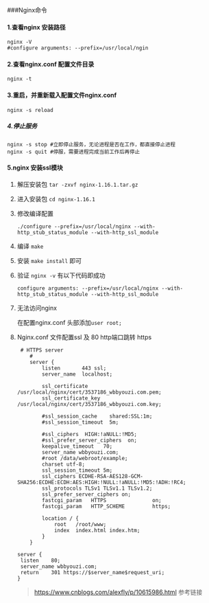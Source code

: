 

###Nginx命令

#### 1.查看nginx 安装路径

```nginx
nginx -V
#configure arguments: --prefix=/usr/local/ngin
```

#### 2.查看nginx.conf 配置文件目录

```nginx
nginx -t
```

#### 3.重启，并重新载入配置文件nginx.conf

```nginx
nginx -s reload
```

##### 4.停止服务

```nginx
nginx -s stop #立即停止服务，无论进程是否在工作，都直接停止进程
nginx -s quit #停服，需要进程完成当前工作后再停止
```

#### 5.nginx 安装ssl模块

1. 解压安装包 `tar -zxvf nginx-1.16.1.tar.gz`

2. 进入安装包 `cd nginx-1.16.1`

3. 修改编译配置 

   `./configure --prefix=/usr/local/nginx --with-http_stub_status_module --with-http_ssl_module `

4. 编译 `make`

5. 安装 `make install` 即可

6. 验证 `nginx -v` 有以下代码即成功

   `configure arguments: --prefix=/usr/local/nginx --with-http_stub_status_module --with-http_ssl_module`

6. 无法访问nginx

   在配置nginx.conf 头部添加`user root;`

7. Nginx.conf 文件配置ssl  及 80 http端口跳转 https

   ```nginx
    # HTTPS server
       #
       server {
           listen       443 ssl;
           server_name  localhost;
   
           ssl_certificate      /usr/local/nginx/cert/3537186_wbbyouzi.com.pem;
           ssl_certificate_key  /usr/local/nginx/cert/3537186_wbbyouzi.com.key;
   
           #ssl_session_cache    shared:SSL:1m;
           #ssl_session_timeout  5m;
   
           #ssl_ciphers  HIGH:!aNULL:!MD5;
           #ssl_prefer_server_ciphers  on;
           keepalive_timeout   70;
           server_name wbbyouzi.com;
           #root /data/webroot/example;
           charset utf-8;
           ssl_session_timeout 5m;
           ssl_ciphers ECDHE-RSA-AES128-GCM-SHA256:ECDHE:ECDH:AES:HIGH:!NULL:!aNULL:!MD5:!ADH:!RC4;
           ssl_protocols TLSv1 TLSv1.1 TLSv1.2;
           ssl_prefer_server_ciphers on;
           fastcgi_param   HTTPS               on;
           fastcgi_param   HTTP_SCHEME         https;
   
           location / {
               root   /root/www;
               index  index.html index.htm;
           }
       }
   
   server {
   	listen    80;
   	server_name wbbyouzi.com;
   	return    301 https://$server_name$request_uri;
   }
   
   ```

   > https://www.cnblogs.com/alexfly/p/10615986.html 参考链接

​		 